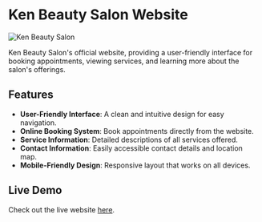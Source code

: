 # Ken Beauty Salon Website

![Ken Beauty Salon](./frontend/public/logo01.png)

Ken Beauty Salon's official website, providing a user-friendly interface for booking appointments, viewing services, and learning more about the salon's offerings.

## Features

- **User-Friendly Interface**: A clean and intuitive design for easy navigation.
- **Online Booking System**: Book appointments directly from the website.
- **Service Information**: Detailed descriptions of all services offered.
- **Contact Information**: Easily accessible contact details and location map.
- **Mobile-Friendly Design**: Responsive layout that works on all devices.

## Live Demo

Check out the live website [here](https://kenbeautysalon.com).
